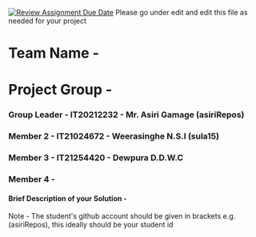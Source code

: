 [![Review Assignment Due Date](https://classroom.github.com/assets/deadline-readme-button-24ddc0f5d75046c5622901739e7c5dd533143b0c8e959d652212380cedb1ea36.svg)](https://classroom.github.com/a/2d9khxo6)
Please go under edit and edit this file as needed for your project

# Team Name - 
# Project Group - 
### Group Leader - IT20212232 - Mr. Asiri Gamage (asiriRepos)
### Member 2 -  IT21024672 - Weerasinghe N.S.I (sula15)
### Member 3 -  IT21254420 - Dewpura D.D.W.C
### Member 4 - 

#### Brief Description of your Solution - 

Note - The student's github account should be given in brackets e.g. (asiriRepos), this ideally should be your student id 

